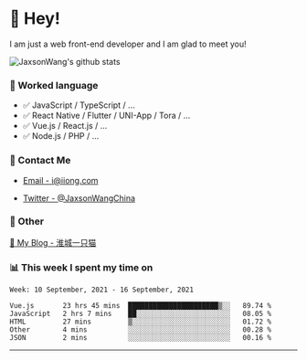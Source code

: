 # 👋 Hey!

I am just a web front-end developer and I am glad to meet you!

![JaxsonWang's github stats](https://github-readme-stats.vercel.app/api?username=JaxsonWang&&show_icons=true&&title_color=1abc9c&&icon_color=1abc9c)


### 📝 Worked language

- ✅ JavaScript / TypeScript / ...
- ✅ React Native / Flutter / UNI-App / Tora / ...
- ✅ Vue.js / React.js / ...
- ✅ Node.js / PHP / ...

### 📮 Contact Me

- [Email - i@iiong.com](mailto:i@iiong.com)

- [Twitter - @JaxsonWangChina](https://twitter.com/JaxsonWangChina)

### 🤪 Other

[📌 My Blog - 淮城一只猫](https://iiong.com)

### 📊 This week I spent my time on

<!--START_SECTION:waka-->
```text
Week: 10 September, 2021 - 16 September, 2021

Vue.js       23 hrs 45 mins  ██████████████████████▒░░   89.74 % 
JavaScript   2 hrs 7 mins    ██░░░░░░░░░░░░░░░░░░░░░░░   08.05 % 
HTML         27 mins         ▒░░░░░░░░░░░░░░░░░░░░░░░░   01.72 % 
Other        4 mins          ░░░░░░░░░░░░░░░░░░░░░░░░░   00.28 % 
JSON         2 mins          ░░░░░░░░░░░░░░░░░░░░░░░░░   00.16 % 
```
<!--END_SECTION:waka-->

---
